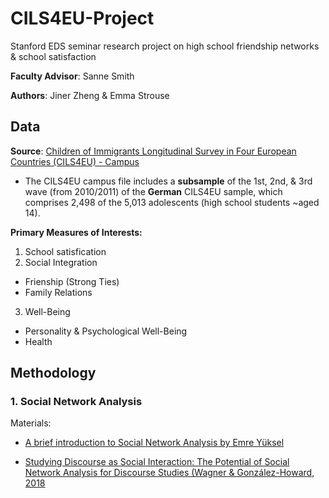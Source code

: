 # CILS4EU-Project
Stanford EDS seminar research project on high school friendship networks &amp; school satisfaction

**Faculty Advisor**: Sanne Smith

**Authors**: Jiner Zheng & Emma Strouse


## Data
**Source**: [Children of Immigrants Longitudinal Survey in Four European Countries (CILS4EU) - Campus](https://www.cils4.eu/index.php?option=com_content&view=article&id=130&Itemid=235)

- The CILS4EU campus file includes a **subsample** of the 1st, 2nd, & 3rd wave (from 2010/2011) of the **German** CILS4EU sample, which comprises 2,498 of the 5,013 adolescents (high school students ~aged 14).

**Primary Measures of Interests:**
1. School satisfication
2. Social Integration
  - Frienship (Strong Ties)
  - Family Relations

3. Well-Being
  - Personality & Psychological Well-Being
  - Health


## Methodology

### 1. Social Network Analysis

Materials: 
- [A brief introduction to Social Network Analysis by Emre Yüksel](https://medium.com/@emreeyukseel/a-brief-introduction-to-social-network-analysis-2d13427f5189)

- [Studying Discourse as Social Interaction: The Potential of Social Network Analysis for Discourse Studies (Wagner & González-Howard, 2018](https://journals.sagepub.com/doi/full/10.3102/0013189X18777741)
